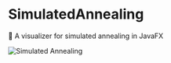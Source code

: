# SimulatedAnnealing
👀 A visualizer for simulated annealing in JavaFX

![Simulated Annealing](.github/SA.gif)


